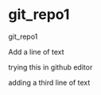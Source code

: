  # git_repo1
git_repo1

Add a line of text

trying this in github editor

adding a third line of text 
